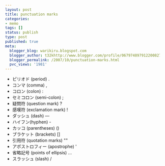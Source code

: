 ```yaml
---
layout: post
title: punctuation marks
categories:
- memo
tags: []
status: publish
type: post
published: true
meta:
  blogger_blog: warikiru.blogspot.com
  blogger_author: t32khttp://www.blogger.com/profile/06797489791220082722noreply@blogger.com
  blogger_permalink: /2007/10/punctuation-marks.html
  pvc_views: '1981'
---
```

<ul><li>ピリオド (period) .</li><li>コンマ (comma) ,</li><li>コロン (colon) :</li><li>セミコロン (semi-colon) ;</li><li>疑問符 (question mark) ?</li><li>感嘆符 (exclamation mark) !</li><li>ダッシュ (dash)  —</li><li>ハイフン(hyphen) -</li><li>カッコ (parentheses) ()</li><li>ブラケット (brackets) []</li><li>引用符 (quotation marks) ""</li><li>アポストロフィー (apostrophe) '</li><li>省略記号 (points of ellipsis) ...</li><li>スラッシュ (slash) /</li></ul>
